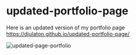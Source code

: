 # updated-portfolio-page

Here is an updated version of my portfolio page https://djulaton.github.io/updated-portfolio-page/

![updated-page-portfolio](https://user-images.githubusercontent.com/35125977/43041443-9c980822-8d15-11e8-92ec-0f6ce085e4bc.JPG)
